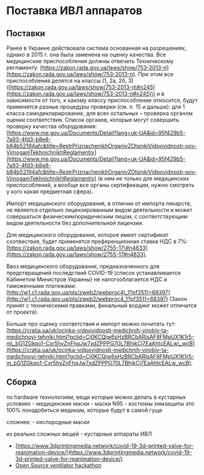 # Поставка ИВЛ аппаратов

## Поставки

Ранее в Украине действовала система основанная на разрешениях, однако в 2015 г. она была заменена на оценку качества. Все медицинские приспособления должны отвечать Техническому регламенту: [https://zakon.rada.gov.ua/laws/show/753-2013-п](https://zakon.rada.gov.ua/laws/show/753-2013-п). При этом все приспособления делятся на классы \(1, 2а, 2б, 3\) \([https://zakon.rada.gov.ua/laws/show/753-2013-п\#n245](https://zakon.rada.gov.ua/laws/show/753-2013-п#n245)\) и в зависимости от того, к какому классу приспособление относится, будут применятся разные процедуры проверки \(см. п. 15 и дальше\): для 1 класса самодекларирование, для всех остальных – проверка органом оценки соответствия. Список органов, которые могут совершить проверку качества оборудования: [https://www.me.gov.ua/Documents/Detail?lang=uk-UA&id=95f429b5-7a93-4fd3-b8e8-b84b52194afc&title=RestrPriznachenikhOrganivZOtsinkiVidpovidnosti-oov-VimogamTekhnichnikhReglamentiv](https://www.me.gov.ua/Documents/Detail?lang=uk-UA&id=95f429b5-7a93-4fd3-b8e8-b84b52194afc&title=RestrPriznachenikhOrganivZOtsinkiVidpovidnosti-oov-VimogamTekhnichnikhReglamentiv) \(в нем не только для медицинских приспособлений, а вообще все органы сертификации, нужно смотреть у кого какая предметная сфера\).

Импорт медицинского оборудования, в отличии от импорта лекарств, не является отдельно лицензированным видом деятельности и может совершаться физическим/юридическим лицом, с соответствующим видом деятельности без дополнительной лицензии.

Для медицинского оборудование, которое имеет сертификат соотвествия, будет применятся преференционная ставка НДС в 7%: [https://zakon.rada.gov.ua/laws/show/2755-17\#n4633](https://zakon.rada.gov.ua/laws/show/2755-17#n4633).

Ввоз медицинского оборудования, предназначенного для предотвращений последствий COVID-19 \(список устанавливается Кабинетом Министров Украины\) не налогооблагается НДС и таможенными платежами: [http://w1.c1.rada.gov.ua/pls/zweb2/webproc4\_1?pf3511=68397](http://w1.c1.rada.gov.ua/pls/zweb2/webproc4_1?pf3511=68397) \(Закон принят с техническими правками, финальный вординг может отличатся от проекта\).

Больше про оценку соответствия и импорт можно почитать тут: [https://cratia.ua/uk/ocinka-vidpovidnosti-medichnih-virobiv-ta-medichnoyi-tehniki.html?gclid=Cj0KCQjw6sHzBRCbARIsAF8FMpUX1K1r5-m\_bG1ZGkqo1-Cxr5hvZnFhqJw7xdZPPPG70L7BhjkCj7EaAhtcEALw\_wcB](https://cratia.ua/uk/ocinka-vidpovidnosti-medichnih-virobiv-ta-medichnoyi-tehniki.html?gclid=Cj0KCQjw6sHzBRCbARIsAF8FMpUX1K1r5-m_bG1ZGkqo1-Cxr5hvZnFhqJw7xdZPPPG70L7BhjkCj7EaAhtcEALw_wcB).

## Сборка

по hardware технологиям, вещи которые можно делать в кустарных условиях - медицинские маски - маски N95 - костюмы химзащиты это 100% понадобиться медикам, которые будут в самой гуще

сложнее: - кислородные маски

из реально сложных вещей - кустарные аппараты ИВЛ

* [https://www.3dprintingmedia.network/covid-19-3d-printed-valve-for-reanimation-device/](https://www.3dprintingmedia.network/covid-19-3d-printed-valve-for-reanimation-device/)
* [Open Source ventilator hackathon](https://hackaday.com/2020/03/12/ultimate-medical-hackathon-how-fast-can-we-design-and-deploy-an-open-source-ventilator/?fbclid=IwAR21A0LNDOajH30Shd0f7hPemwYIncr-g5dqVlqqHOWjStVO-jUaDo9TrOQ)

